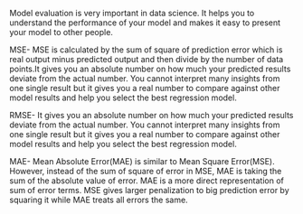 Model evaluation is very important in data science. It helps you to understand the performance of your model and makes it easy to present your model to other people.

MSE-
MSE is calculated by the sum of square of prediction error which is real output minus predicted output and then divide by the number of data points.It gives you an absolute number on how much your predicted results deviate from the actual number. You cannot interpret many insights from one single result but it gives you a real number to compare against other model results and help you select the best regression model.

RMSE-
It gives you an absolute number on how much your predicted results deviate from the actual number. You cannot interpret many insights from one single result but it gives you a real number to compare against other model results and help you select the best regression model.

MAE-
Mean Absolute Error(MAE) is similar to Mean Square Error(MSE). However, instead of the sum of square of error in MSE, MAE is taking the sum of the absolute value of error.
MAE is a more direct representation of sum of error terms. MSE gives larger penalization to big prediction error by squaring it while MAE treats all errors the same.
